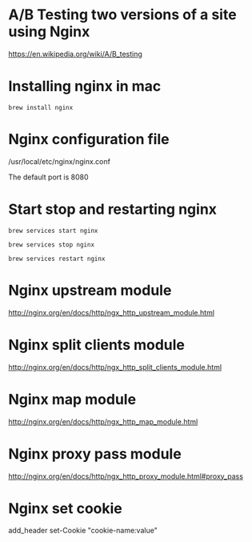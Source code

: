 # A/B Testing two versions of a site using Nginx

https://en.wikipedia.org/wiki/A/B_testing


# Installing nginx in mac

` brew install nginx `

# Nginx configuration file

/usr/local/etc/nginx/nginx.conf

The default port is 8080

# Start stop and restarting nginx

`brew services start nginx`

`brew services stop nginx`

`brew services restart nginx`


# Nginx upstream module

http://nginx.org/en/docs/http/ngx_http_upstream_module.html

# Nginx split clients module

http://nginx.org/en/docs/http/ngx_http_split_clients_module.html

# Nginx map module

http://nginx.org/en/docs/http/ngx_http_map_module.html

# Nginx proxy pass module

http://nginx.org/en/docs/http/ngx_http_proxy_module.html#proxy_pass

# Nginx set cookie

add_header set-Cookie "cookie-name:value"